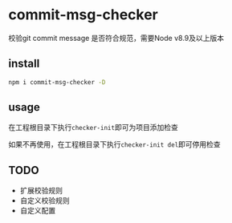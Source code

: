 # commit-msg-checker
校验git commit message 是否符合规范，需要Node v8.9及以上版本
## install
```bash
npm i commit-msg-checker -D
```
## usage
在工程根目录下执行`checker-init`即可为项目添加检查

如果不再使用，在工程根目录下执行`checker-init del`即可停用检查

## TODO
- 扩展校验规则
- 自定义校验规则
- 自定义配置